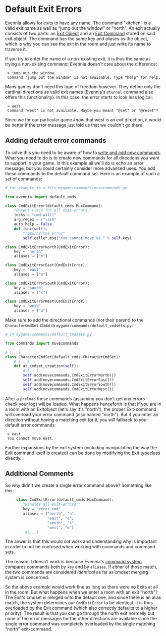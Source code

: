 # Default Exit Errors


Evennia allows for exits to have any name. The command "kitchen" is a valid exit name as well as "jump out the window" or "north". An exit actually consists of two parts: an [Exit Object](Objects) and an [Exit Command](Commands) stored on said exit object. The command has the same key and aliases as the object, which is why you can see the exit in the room and just write its name to traverse it.

If you try to enter the name of a non-existing exit, it is thus the same as trying a non-exising command; Evennia doesn't care about the difference: 

     > jump out the window
     Command 'jump out the window' is not available. Type "help" for help.

Many games don't need this type of freedom however. They define only the cardinal directions as valid exit names (Evennia's `@tunnel` command also offers this functionality). In this case, the error starts to look less logical: 

     > west
     Command 'west' is not available. Maybe you meant "@set" or "@reset"?

Since we for our particular game *know* that west is an exit direction, it would be better if the error message just told us that we couldn't go there. 

## Adding default error commands

To solve this you need to be aware of how to [write and add new commands](Adding-Command-Tutorial). What you need to do is to create new commands for all directions you want to support in your game. In this example all we'll do is echo an error message, but you could certainly consider more advanced uses. You add these commands to the default command set. Here is an example of such a set of commands: 

```python
# for example in a file mygame/commands/movecommands.py

from evennia import default_cmds

class CmdExitError(default_cmds.MuxCommand):
    "Parent class for all exit-errors."        
    locks = "cmd:all()"
    arg_regex = r"\s|$"
    auto_help = False
    def func(self):
        "returns the error"
        self.caller.msg("You cannot move %s." % self.key)   

class CmdExitErrorNorth(CmdExitError):
    key = "north"
    aliases = ["n"]

class CmdExitErrorEast(CmdExitError):
    key = "east"
    aliases = ["e"]

class CmdExitErrorSouth(CmdExitError):
    key = "south"
    aliases = ["s"]

class CmdExitErrorWest(CmdExitError):
    key = "west"
    aliases = ["w"]
```

Make sure to add the directional commands (not their parent) to the `CharacterCmdSet` class in `mygame/commands/default_cmdsets.py`:

```python
# in mygame/commands/default_cmdsets.py

from commands import movecommands

# [...]
class CharacterCmdSet(default_cmds.CharacterCmdSet):
    # [...]
    def at_cmdset_creation(self):
        # [...]
        self.add(movecommands.CmdExitErrorNorth())
        self.add(movecommands.CmdExitErrorEast()) 
        self.add(movecommands.CmdExitErrorSouth())
        self.add(movecommands.CmdExitErrorWest())
```

After a `@reload` these commands (assuming you don't get any errors - check your log) will be loaded. What happens henceforth is that if you are in a room with an Exitobject (let's say it's "north"), the proper Exit-command will overload your error command (also named "north"). But if you enter an direction without having a matching exit for it, you will fallback to your default error commands: 

     > east
     You cannot move east.

Further expansions by the exit system (including manipulating the way the Exit command itself is created) can be done by modifying the [Exit typeclass](Typeclasses) directly.

## Additional Comments

So why didn't we create a single error command above? Something like this: 

```python
     class CmdExitError(default_cmds.MuxCommand):
        "Handles all exit-errors."
        key = "error_cmd"
        aliases = ["north", "n", 
                   "east", "e",
                   "south", "s",
                   "west", "w"]
         #[...]
```
The anwer is that this would *not* work and understanding why is important in order to not be confused when working with commands and command sets. 

The reason it doesn't work is because Evennia's [command system](Commands) compares commands *both* by `key` and by `aliases`.  If *either* of those match, the two commands are considered *identical* as far as cmdset merging system is concerned.

So the above example would work fine as long as there were no Exits at all in the room. But what happens when we enter a room with an exit "north"? The Exit's cmdset is merged onto the default one, and since there is an alias match, the system determines our `CmdExitError` to be identical. It is thus overloaded by the Exit command (which also correctly defaults to a higher priority). The result is that you can go through the north exit normally but none of the error messages for the other directions are available since the single error command was completely overloaded by the single matching "north" exit-command. 
